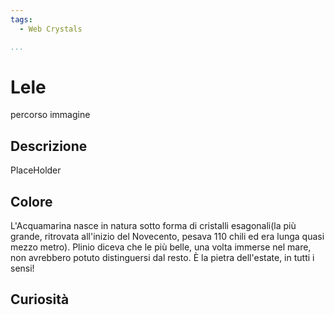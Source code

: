 ```yaml
---
tags:
  - Web Crystals

...
```


# Lele

percorso immagine

## Descrizione

PlaceHolder

## Colore

L'Acquamarina nasce in natura sotto forma di cristalli esagonali(la più grande, ritrovata all'inizio del Novecento, pesava 110 chili ed era lunga quasi mezzo metro). Plinio diceva che le più belle, una volta immerse nel mare, non avrebbero potuto distinguersi dal resto. È la pietra dell'estate, in tutti i sensi!

## Curiosità